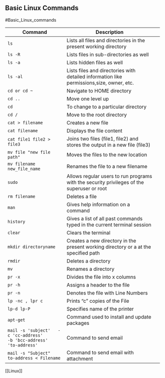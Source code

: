 
## Basic Linux Commands

#Basic_Linux_commands

|Command|Description||
|---|---|---|
|`ls`|Lists all files and directories in the present working directory|
|`ls -R`|Lists files in sub-directories as well|
|`ls -a`|Lists hidden files as well|
|`ls -al`|Lists files and directories with detailed information like permissions,size, owner, etc.|
|`cd or cd ~`|Navigate to HOME directory|
|`cd ..`|Move one level up|
|`cd`|To change to a particular directory|
|`cd /`|Move to the root directory|
|`cat > filename`|Creates a new file|
|`cat filename`|Displays the file content|
|`cat file1 file2 > file3`|Joins two files (file1, file2) and stores the output in a new file (file3)|
|`mv file "new file path"`|Moves the files to the new location|
|`mv filename new_file_name`|Renames the file to a new filename|
|`sudo`|Allows regular users to run programs with the security privileges of the superuser or root|
|`rm filename`|Deletes a file|
|`man`|Gives help information on a command|
|`history`|Gives a list of all past commands typed in the current terminal session|
|`clear`|Clears the terminal|
|`mkdir directoryname`|Creates a new directory in the present working directory or a at the specified path|
|`rmdir`|Deletes a directory|
|`mv`|Renames a directory|
|`pr -x`|Divides the file into x columns|
|`pr -h`|Assigns a header to the file|
|`pr -n`|Denotes the file with Line Numbers|
|`lp -nc , lpr c`|Prints “c” copies of the File|
|`lp-d lp-P`|Specifies name of the printer|
|`apt-get   `|Command used to install and update packages|
|`mail -s 'subject'   -c 'cc-address'`  <br>`-b 'bcc-address'   'to-address'   `|Command to send email|
|`mail -s "Subject"   to-address < Filename   `|Command to send email with attachment|

[[Linux]]